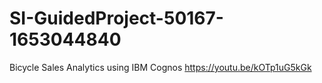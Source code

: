 # SI-GuidedProject-50167-1653044840
Bicycle Sales Analytics using IBM Cognos
https://youtu.be/kOTp1uG5kGk
